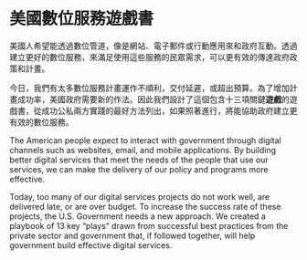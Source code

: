 # 美國數位服務遊戲書

美國人希望能透過數位管道，像是網站、電子郵件或行動應用來和政府互動。透過建立更好的數位服務，來滿足使用這些服務的民眾需求，可以更有效的傳達政府政策和計畫。

今日，我們有太多數位服務計畫運作不順利，交付延遲，或超出預算。為了增加計畫成功率，美國政府需要新的作法。因此我們設計了這個包含十三項關鍵**遊戲**的遊戲書，從成功公私兩方實踐的最好方法列出，如果照著進行，將能協助政府建立更有效的數位服務。

The American people expect to interact with government through digital channels such as websites, email, and mobile applications. By building better digital services that meet the needs of the people that use our services, we can make the delivery of our policy and programs more effective.   

Today, too many of our digital services projects do not work well, are delivered late, or are over budget. To increase the success rate of these projects, the U.S. Government needs a new approach. We created a playbook of 13 key “plays” drawn from successful best practices from the private sector and government that, if followed together, will help government build effective digital services.
